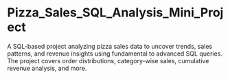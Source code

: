 # Pizza_Sales_SQL_Analysis_Mini_Project
A SQL-based project analyzing pizza sales data to uncover trends, sales patterns, and revenue insights using fundamental to advanced SQL queries. The project covers order distributions, category-wise sales, cumulative revenue analysis, and more.
